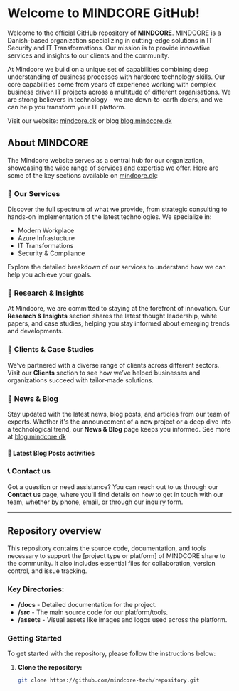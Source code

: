 # Welcome to MINDCORE GitHub!

Welcome to the official GitHub repository of **MINDCORE**. MINDCORE is a Danish-based organization specializing in cutting-edge solutions in IT Security and IT Transformations. Our mission is to provide innovative services and insights to our clients and the community.

At Mindcore we build on a unique set of capabilities combining deep understanding of business processes with hardcore technology skills. Our core capabilities come from years of experience working with complex business driven IT projects across a multitude of different organisations. We are strong believers in technology - we are down-to-earth do’ers, and we can help you transform your IT platform.

Visit our website: [mindcore.dk](https://mindcore.dk) or blog [blog.mindcore.dk](https://blog.mindcore.dk)

## About MINDCORE

The Mindcore website serves as a central hub for our organization, showcasing the wide range of services and expertise we offer. Here are some of the key sections available on [mindcore.dk](https://mindcore.dk):

### 🌟 **Our Services**
Discover the full spectrum of what we provide, from strategic consulting to hands-on implementation of the latest technologies. We specialize in:
- Modern Workplace
- Azure Infrastucture
- IT Transformations
- Security & Compliance

Explore the detailed breakdown of our services to understand how we can help you achieve your goals.

### 🧠 **Research & Insights**
At Mindcore, we are committed to staying at the forefront of innovation. Our **Research & Insights** section shares the latest thought leadership, white papers, and case studies, helping you stay informed about emerging trends and developments.

### 🤝 **Clients & Case Studies**
We’ve partnered with a diverse range of clients across different sectors. Visit our **Clients** section to see how we’ve helped businesses and organizations succeed with tailor-made solutions.

### 📢 **News & Blog**
Stay updated with the latest news, blog posts, and articles from our team of experts. Whether it's the announcement of a new project or a deep dive into a technological trend, our **News & Blog** page keeps you informed. See more at [blog.mindcore.dk](https://blog.mindcore.dk)

#### 📝 Latest Blog Posts activities

<!-- LATESTACTIVITYBLOG:START -->

<!-- LATESTACTIVITYBLOG:END -->

### 📞 **Contact us**
Got a question or need assistance? You can reach out to us through our **Contact us** page, where you'll find details on how to get in touch with our team, whether by phone, email, or through our inquiry form.

---

## Repository overview

This repository contains the source code, documentation, and tools necessary to support the [project type or platform] of MINDCORE share to the community. It also includes essential files for collaboration, version control, and issue tracking.

### Key Directories:
- **/docs** - Detailed documentation for the project.
- **/src** - The main source code for our platform/tools.
- **/assets** - Visual assets like images and logos used across the platform.

### Getting Started
To get started with the repository, please follow the instructions below:

1. **Clone the repository:**
   ```bash
   git clone https://github.com/mindcore-tech/repository.git
